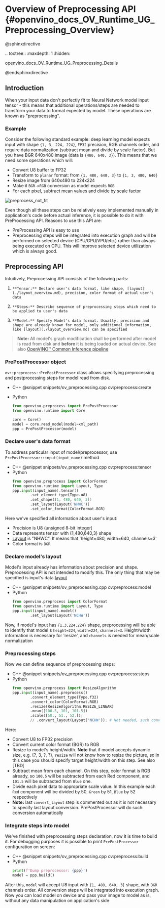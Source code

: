 # Overview of Preprocessing API {#openvino_docs_OV_Runtime_UG_Preprocessing_Overview}

@sphinxdirective

.. toctree::
:maxdepth: 1
:hidden:

openvino_docs_OV_Runtime_UG_Preprocessing_Details

@endsphinxdirective

## Introduction

When your input data don't perfectly fit to Neural Network model input tensor - this means that additional operations/steps are needed to transform your data to format expected by model. These operations are known as "preprocessing".

### Example
Consider the following standard example: deep learning model expects input with shape `{1, 3, 224, 224}`, `FP32` precision, RGB channels order, and require data normalization (subtract mean and divide by scale factor). But you have BGR 640x480 image (data is `{480, 640, 3}`). This means that we need some operations which will:
 - Convert U8 buffer to FP32
 - Transform to `planar` format: from `{1, 480, 640, 3}` to `{1, 3, 480, 640}`
 - Resize image from 640x480 to 224x224
 - Make it `BGR->RGB` conversion as model expects `RGB`
 - For each pixel, subtract mean values and divide by scale factor

![preprocess_not_fit]


Even though all these steps can be relatively easy implemented manually in application's code before actual inference, it is possible to do it with PreProcessing API. Reasons to use this API are:
 - PreProcessing API is easy to use
 - Preprocessing steps will be integrated into execution graph and will be performed on selected device (CPU/GPU/VPU/etc.) rather than always being executed on CPU. This will improve selected device utilization which is always good.

## Preprocessing API

Intuitively, Preprocessing API consists of the following parts:
 1. 	**Tensor:** Declare user's data format, like shape, [layout](./layout_overview.md), precision, color format of actual user's data
 2. 	**Steps:** Describe sequence of preprocessing steps which need to be applied to user's data
 3. 	**Model:** Specify Model's data format. Usually, precision and shape are already known for model, only additional information, like [layout](./layout_overview.md) can be specified

>**Note:** All model's graph modification shall be performed after model is read from disk and **before** it is being loaded on actual device. See also [OpenVINO™ Common Inference pipeline](../migration_ov_2_0/docs/common_inference_pipeline.md)

### PrePostProcessor object

`ov::preprocess::PrePostProcessor` class allows specifying preprocessing and postprocessing steps for model read from disk.
- C++
@snippet snippets/ov_preprocessing.cpp ov:preprocess:create

- Python
    ```python
    from openvino.preprocess import PrePostProcessor
    from openvino.runtime import Core

    core = Core()
    model = core.read_model(model=xml_path)
    ppp = PrePostProcessor(model)
     ```

### Declare user's data format

To address particular input of model/preprocessor, use `PrePostProcessor::input(input_name)` method

- C++
@snippet snippets/ov_preprocessing.cpp ov:preprocess:tensor
- Python
    ```python
    from openvino.preprocess import ColorFormat
    from openvino.runtime import Layout, Type
    ppp.input(input_name).tensor()
            .set_element_type(Type.u8)
            .set_shape([1, 480, 640, 3])
            .set_layout(Layout('NHWC'))
            .set_color_format(ColorFormat.BGR)
     ```


Here we've specified all information about user's input:
 - Precision is U8 (unsigned 8-bit integer)
 - Data represents tensor with {1,480,640,3} shape
 - [Layout](./layout_overview.md) is "NHWC". It means that 'height=480, width=640, channels=3'
 - Color format is `BGR`

### Declare model's layout

Model's input already has information about precision and shape. Preprocessing API is not intended to modify this. The only thing that may be specified is input's data [layout](./layout_overview.md)

- C++
@snippet snippets/ov_preprocessing.cpp ov:preprocess:model
- Python
    ```python
    from openvino.preprocess import ColorFormat
    from openvino.runtime import Layout, Type
    ppp.input(input_name).model()
            .set_layout(Layout('NCHW'))
     ```


Now, if model's input has `{1,3,224,224}` shape, preprocessing will be able to identify that model's `height=224`, `width=224`, `channels=3`. Height/width information is necessary for 'resize', and `channels` is needed for mean/scale normalization

### Preprocessing steps

Now we can define sequence of preprocessing steps:

- C++
@snippet snippets/ov_preprocessing.cpp ov:preprocess:steps
- Python
    ```python
    from openvino.preprocess import ResizeAlgorithm
    ppp.input(input_name).preprocess()
            .convert_element_type(Type.f32)
            .convert_color(ColorFormat.RGB)
            .resize(ResizeAlgorithm.RESIZE_LINEAR)
            .mean([100.5, 101, 101.5])
            .scale([50., 51., 52.]);
            // .convert_layout(Layout('NCHW')); # Not needed, such conversion will be added implicitly
     ```

Here:
 - Convert U8 to FP32 precision
 - Convert current color format (BGR) to RGB
 - Resize to model's height/width. **Note** that if model accepts dynamic size, e.g. {?, 3, ?, ?}, `resize` will not know how to resize the picture, so in this case you should specify target height/width on this step. See also [TBD]
 - Subtract mean from each channel. On this step, color format is RGB already, so `100.5` will be subtracted from each Red component, and `101.5` will be subtracted from `Blue` one.
 - Divide each pixel data to appropriate scale value. In this example each `Red` component will be divided by 50, `Green` by 51, `Blue` by 52 respectively
 - **Note:** last `convert_layout` step is commented out as it is not necessary to specify last layout conversion. PrePostProcessor will do such conversion automatically

### Integrate steps into model

We've finished with preprocessing steps declaration, now it is time to build it. For debugging purposes it is possible to print `PrePostProcessor` configuration on screen:

- C++
@snippet snippets/ov_preprocessing.cpp ov:preprocess:build
- Python
    ```python
    print(f'Dump preprocessor: {ppp}')
    model = ppp.build()
     ```


After this, `model` will accept U8 input with `{1, 480, 640, 3}` shape, with `BGR` channels order. All conversion steps will be integrated into execution graph. Now you can load model on device and pass your image to model as is, without any data manipulation on application's side


[preprocess_not_fit]: img/preprocess_not_fit.png
